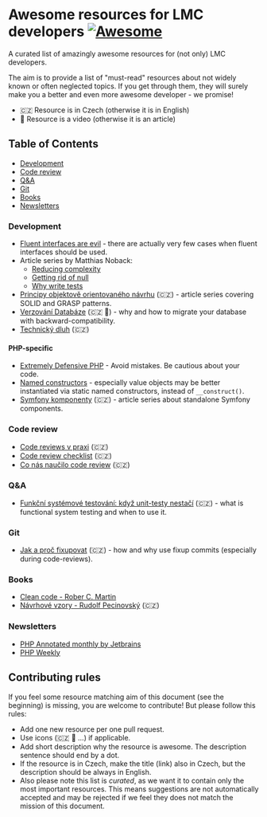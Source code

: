 # Awesome resources for LMC developers [![Awesome](https://cdn.rawgit.com/sindresorhus/awesome/d7305f38d29fed78fa85652e3a63e154dd8e8829/media/badge.svg)](https://github.com/sindresorhus/awesome)

A curated list of amazingly awesome resources for (not only) LMC developers.

The aim is to provide a list of "must-read" resources about not widely known or often neglected topics.
If you get through them, they will surely make you a better and even more awesome developer - we promise!

- 🇨🇿 Resource is in Czech (otherwise it is in English)
- 🎥 Resource is a video (otherwise it is an article)

## Table of Contents
- [Development](#development)
- [Code review](#code-review)
- [Q&A](#qa)
- [Git](#git)
- [Books](#books)
- [Newsletters](#newsletters)

### Development
- [Fluent interfaces are evil](https://ocramius.github.io/blog/fluent-interfaces-are-evil/) - there are actually very few cases when fluent interfaces should be used.
- Article series by Matthias Noback:
    - [Reducing complexity](https://www.ibuildings.nl/blog/2016/01/programming-guidelines-part-1-reducing-complexity)
    - [Getting rid of null](https://www.ibuildings.nl/blog/2016/01/programming-guidelines-part-2-getting-rid-null)
    - [Why write tests](https://www.ibuildings.nl/blog/2016/08/why-write-tests)
- [Principy objektově orientovaného návrhu](https://www.zdrojak.cz/serialy/principy-objektove-orientovaneho-navrhu/) (🇨🇿) - article series covering SOLID and GRASP patterns.
- [Verzování Databáze](https://www.youtube.com/watch?v=KTmlw5AKM8E) (🇨🇿 🎥) - why and how to migrate your database with backward-compatibility.
- [Technický dluh](https://blog.think-forth.com/2016/01/21/technicky-dluh/) (🇨🇿)

#### PHP-specific
- [Extremely Defensive PHP](https://ocramius.github.io/extremely-defensive-php/#/) - Avoid mistakes. Be cautious about your code.
- [Named constructors](http://verraes.net/2014/06/named-constructors-in-php/) - especially value objects may be better instantiated via static named constructors, instead of `__construct()`.
- [Symfony komponenty](https://www.zdrojak.cz/serialy/symfony-po-kruckach/) (🇨🇿) - article series about standalone Symfony components.

### Code review
- [Code reviews v praxi](https://www.zdrojak.cz/clanky/code-reviews-praxi/) (🇨🇿)
- [Code review checklist](https://www.zdrojak.cz/clanky/code-review-checklist/) (🇨🇿)
- [Co nás naučilo code review](https://www.zdrojak.cz/clanky/co-nas-naucilo-code-review/) (🇨🇿)

### Q&A
- [Funkční systémové testování: když unit-testy nestačí](http://prvnivcesku.cz/systemove-testovani/) (🇨🇿) - what is functional system testing and when to use it.

### Git
- [Jak a proč fixupovat](https://filip-prochazka.com/blog/git-fixup) (🇨🇿) - how and why use fixup commits (especially during code-reviews).

### Books
- [Clean code - Rober C. Martin](https://www.amazon.com/Clean-Code-Handbook-Software-Craftsmanship/dp/0132350882)
- [Návrhové vzory - Rudolf Pecinovský](http://knihy.pecinovsky.cz/vzory/index.html) (🇨🇿)

### Newsletters
- [PHP Annotated monthly by Jetbrains](https://blog.jetbrains.com/phpstorm/category/php-annotated-monthly/)
- [PHP Weekly](http://www.phpweekly.com/)

## Contributing rules
If you feel some resource matching aim of this document (see the beginning) is missing, you are welcome to contribute!
But please follow this rules:

- Add one new resource per one pull request.
- Use icons (🇨🇿 🎥 ...) if applicable.
- Add short description why the resource is awesome. The description sentence should end by a dot.
- If the resource is in Czech, make the title (link) also in Czech, but the description should be always in English.
- Also please note this list is *curated*, as we want it to contain only the most important resources. This means
suggestions are not automatically accepted and may be rejected if we feel they does not match the mission of this document.
